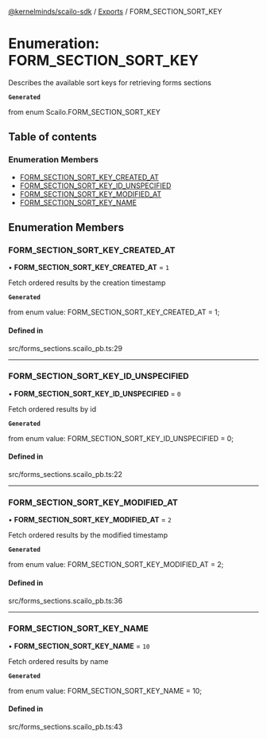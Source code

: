 [@kernelminds/scailo-sdk](../README.md) / [Exports](../modules.md) / FORM\_SECTION\_SORT\_KEY

# Enumeration: FORM\_SECTION\_SORT\_KEY

Describes the available sort keys for retrieving forms sections

**`Generated`**

from enum Scailo.FORM_SECTION_SORT_KEY

## Table of contents

### Enumeration Members

- [FORM\_SECTION\_SORT\_KEY\_CREATED\_AT](FORM_SECTION_SORT_KEY.md#form_section_sort_key_created_at)
- [FORM\_SECTION\_SORT\_KEY\_ID\_UNSPECIFIED](FORM_SECTION_SORT_KEY.md#form_section_sort_key_id_unspecified)
- [FORM\_SECTION\_SORT\_KEY\_MODIFIED\_AT](FORM_SECTION_SORT_KEY.md#form_section_sort_key_modified_at)
- [FORM\_SECTION\_SORT\_KEY\_NAME](FORM_SECTION_SORT_KEY.md#form_section_sort_key_name)

## Enumeration Members

### FORM\_SECTION\_SORT\_KEY\_CREATED\_AT

• **FORM\_SECTION\_SORT\_KEY\_CREATED\_AT** = ``1``

Fetch ordered results by the creation timestamp

**`Generated`**

from enum value: FORM_SECTION_SORT_KEY_CREATED_AT = 1;

#### Defined in

src/forms_sections.scailo_pb.ts:29

___

### FORM\_SECTION\_SORT\_KEY\_ID\_UNSPECIFIED

• **FORM\_SECTION\_SORT\_KEY\_ID\_UNSPECIFIED** = ``0``

Fetch ordered results by id

**`Generated`**

from enum value: FORM_SECTION_SORT_KEY_ID_UNSPECIFIED = 0;

#### Defined in

src/forms_sections.scailo_pb.ts:22

___

### FORM\_SECTION\_SORT\_KEY\_MODIFIED\_AT

• **FORM\_SECTION\_SORT\_KEY\_MODIFIED\_AT** = ``2``

Fetch ordered results by the modified timestamp

**`Generated`**

from enum value: FORM_SECTION_SORT_KEY_MODIFIED_AT = 2;

#### Defined in

src/forms_sections.scailo_pb.ts:36

___

### FORM\_SECTION\_SORT\_KEY\_NAME

• **FORM\_SECTION\_SORT\_KEY\_NAME** = ``10``

Fetch ordered results by name

**`Generated`**

from enum value: FORM_SECTION_SORT_KEY_NAME = 10;

#### Defined in

src/forms_sections.scailo_pb.ts:43
